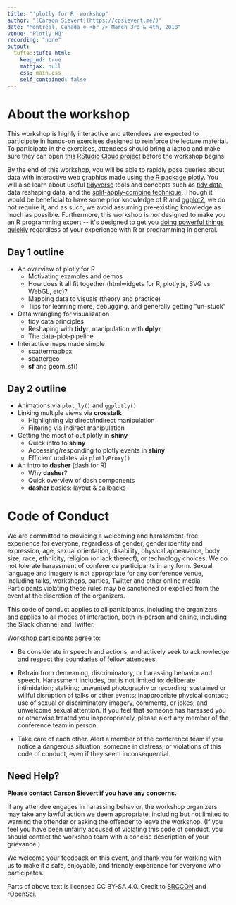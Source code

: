 ```yaml
---
title: "'plotly for R' workshop"
author: "[Carson Sievert](https://cpsievert.me/)"
date: "Montréal, Canada ❄️ <br /> March 3rd & 4th, 2018"
venue: "Plotly HQ"
recording: "none"
output: 
  tufte::tufte_html:
    keep_md: true
    mathjax: null
    css: main.css
    self_contained: false
---
```





# About the workshop

This workshop is highly interactive and attendees are expected to participate in hands-on exercises designed to reinforce the lecture material. To participate in the exercises, attendees should bring a laptop and make sure they can open [this RStudio Cloud project](https://rstudio.cloud/project/14090) before the workshop begins.

By the end of this workshop, you will be able to rapidly pose queries about data with interactive web graphics made using [the R package plotly](https://plot.ly/r/). You will also learn about useful [tidyverse](https://www.tidyverse.org/) tools and concepts such as [tidy data](https://cran.r-project.org/web/packages/tidyr/vignettes/tidy-data.html), data reshaping data, and the [split-apply-combine technique](https://www.jstatsoft.org/article/view/v040i01). Though it would be beneficial to have some prior knowledge of R and [ggplot2](http://ggplot2.tidyverse.org/), we do not require it, and as such, we avoid assuming pre-existing knowledge as much as possible. Furthermore, this workshop is _not_ designed to make you an R programming expert -- it's designed to get you [doing powerful things quickly](http://varianceexplained.org/r/teach-hard-way/) regardless of your experience with R or programming in general.

## Day 1 outline

* An overview of plotly for R
  * Motivating examples and demos
  * How does it all fit together (htmlwidgets for R, plotly.js, SVG vs WebGL, etc)?
  * Mapping data to visuals (theory and practice)
  * Tips for learning more, debugging, and generally getting "un-stuck"
* Data wrangling for visualization
  * tidy data principles
  * Reshaping with **tidyr**, manipulation with **dplyr**
  * The data-plot-pipeline
* Interactive maps made simple
  * scattermapbox
  * scattergeo
  * **sf** and geom_sf()

## Day 2 outline

* Animations via `plot_ly()` and `ggplotly()`
* Linking multiple views via **crosstalk**
  * Highlighting via direct/indirect manipulation
  * Filtering via indirect manipulation
* Getting the most of out plotly in **shiny**
  * Quick intro to **shiny**
  * Accessing/responding to plotly events in **shiny**
  * Efficient updates via `plotlyProxy()`
* An intro to **dasher** (dash for R)
  * Why **dasher**?
  * Quick overview of dash components
  * **dasher** basics: layout & callbacks

# Code of Conduct

We are committed to providing a welcoming and harassment-free experience for everyone, regardless of gender, gender identity and expression, age, sexual orientation, disability, physical appearance, body size, race, ethnicity, religion (or lack thereof), or technology choices. We do not tolerate harassment of conference participants in any form. Sexual language and imagery is not appropriate for any conference venue, including talks, workshops, parties, Twitter and other online media. Participants violating these rules may be sanctioned or expelled from the event at the discretion of the organizers.

This code of conduct applies to all participants, including the organizers and applies to all modes of interaction, both in-person and online, including the Slack channel and Twitter.

Workshop participants agree to:

* Be considerate in speech and actions, and actively seek to acknowledge and respect the boundaries of fellow attendees.

* Refrain from demeaning, discriminatory, or harassing behavior and speech. Harassment includes, but is not limited to: deliberate intimidation; stalking; unwanted photography or recording; sustained or willful disruption of talks or other events; inappropriate physical contact; use of sexual or discriminatory imagery, comments, or jokes; and unwelcome sexual attention. If you feel that someone has harassed you or otherwise treated you inappropriately, please alert any member of the conference team in person.

* Take care of each other. Alert a member of the conference team if you notice a dangerous situation, someone in distress, or violations of this code of conduct, even if they seem inconsequential.

## Need Help?

<b>Please contact [Carson Sievert](mailto:cpsievert1@gmail.com) if you have any concerns.</b>

If any attendee engages in harassing behavior, the workshop organizers may take any lawful action we deem appropriate, including but not limited to warning the offender or asking the offender to leave the workshop. (If you feel you have been unfairly accused of violating this code of conduct, you should contact the workshop team with a concise description of your grievance.)

We welcome your feedback on this event, and thank you for working with us to make it a safe, enjoyable, and friendly experience for everyone who participates.

Parts of above text is licensed CC BY-SA 4.0. Credit to [SRCCON](https://srccon.org) and [rOpenSci](http://textworkshop17.ropensci.org/).
